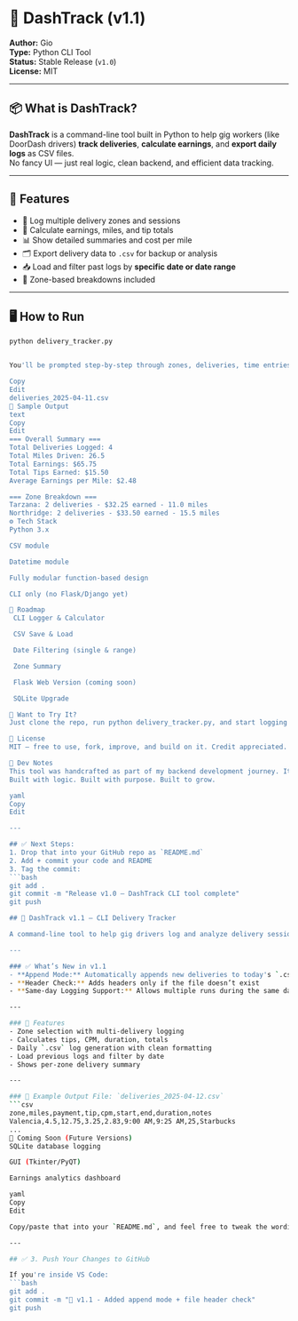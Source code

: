 # 🚗 DashTrack (v1.1)

**Author:** Gio  
**Type:** Python CLI Tool  
**Status:** Stable Release (`v1.0`)  
**License:** MIT  

---

## 📦 What is DashTrack?

**DashTrack** is a command-line tool built in Python to help gig workers (like DoorDash drivers) **track deliveries**, **calculate earnings**, and **export daily logs** as CSV files.  
No fancy UI — just real logic, clean backend, and efficient data tracking.

---

## 🎯 Features

- 🔄 Log multiple delivery zones and sessions
- 🧾 Calculate earnings, miles, and tip totals
- 📊 Show detailed summaries and cost per mile
- 🗂 Export delivery data to `.csv` for backup or analysis
- 📥 Load and filter past logs by **specific date or date range**
- 📌 Zone-based breakdowns included

---

## 🖥️ How to Run

```bash
python delivery_tracker.py


You'll be prompted step-by-step through zones, deliveries, time entries, and notes. The program saves everything in a dated .csv file like:

Copy
Edit
deliveries_2025-04-11.csv
📁 Sample Output
text
Copy
Edit
=== Overall Summary ===
Total Deliveries Logged: 4
Total Miles Driven: 26.5
Total Earnings: $65.75
Total Tips Earned: $15.50
Average Earnings per Mile: $2.48

=== Zone Breakdown ===
Tarzana: 2 deliveries - $32.25 earned - 11.0 miles
Northridge: 2 deliveries - $33.50 earned - 15.5 miles
⚙️ Tech Stack
Python 3.x

CSV module

Datetime module

Fully modular function-based design

CLI only (no Flask/Django yet)

🚀 Roadmap
 CLI Logger & Calculator

 CSV Save & Load

 Date Filtering (single & range)

 Zone Summary

 Flask Web Version (coming soon)

 SQLite Upgrade

👀 Want to Try It?
Just clone the repo, run python delivery_tracker.py, and start logging your day.

🤝 License
MIT — free to use, fork, improve, and build on it. Credit appreciated.

💬 Dev Notes
This tool was handcrafted as part of my backend development journey. It’s built for real daily use, and every feature was tested with real delivery data.
Built with logic. Built with purpose. Built to grow.

yaml
Copy
Edit

---

## ✅ Next Steps:
1. Drop that into your GitHub repo as `README.md`
2. Add + commit your code and README
3. Tag the commit:
```bash
git add .
git commit -m "Release v1.0 — DashTrack CLI tool complete"
git push

## 🚀 DashTrack v1.1 – CLI Delivery Tracker

A command-line tool to help gig drivers log and analyze delivery sessions with zone tracking, tips, mileage, and CSV export.

---

### ✅ What’s New in v1.1
- **Append Mode:** Automatically appends new deliveries to today's `.csv` file instead of overwriting
- **Header Check:** Adds headers only if the file doesn’t exist
- **Same-day Logging Support:** Allows multiple runs during the same day

---

### 🔧 Features
- Zone selection with multi-delivery logging
- Calculates tips, CPM, duration, totals
- Daily `.csv` log generation with clean formatting
- Load previous logs and filter by date
- Shows per-zone delivery summary

---

### 📂 Example Output File: `deliveries_2025-04-12.csv`
```csv
zone,miles,payment,tip,cpm,start,end,duration,notes
Valencia,4.5,12.75,3.25,2.83,9:00 AM,9:25 AM,25,Starbucks
...
🔄 Coming Soon (Future Versions)
SQLite database logging

GUI (Tkinter/PyQT)

Earnings analytics dashboard

yaml
Copy
Edit

Copy/paste that into your `README.md`, and feel free to tweak the wording however you want.

---

## ✅ 3. Push Your Changes to GitHub

If you're inside VS Code:
```bash
git add .
git commit -m "🚀 v1.1 - Added append mode + file header check"
git push